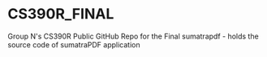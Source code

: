 # CS390R_FINAL
Group N's CS390R Public GitHub Repo for the Final
sumatrapdf - holds the source code of sumatraPDF application

